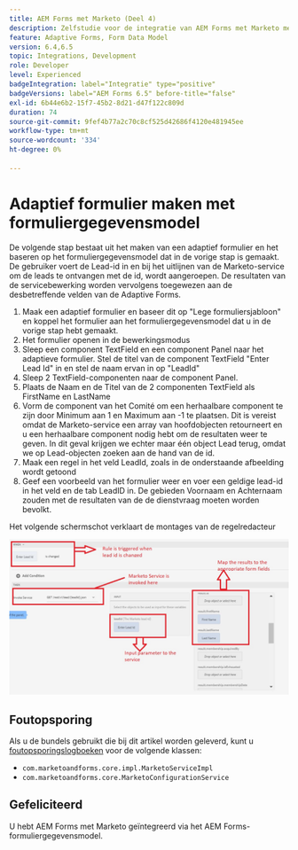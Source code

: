 ```yaml
---
title: AEM Forms met Marketo (Deel 4)
description: Zelfstudie voor de integratie van AEM Forms met Marketo met behulp van het AEM Forms-formuliergegevensmodel.
feature: Adaptive Forms, Form Data Model
version: 6.4,6.5
topic: Integrations, Development
role: Developer
level: Experienced
badgeIntegration: label="Integratie" type="positive"
badgeVersions: label="AEM Forms 6.5" before-title="false"
exl-id: 6b44e6b2-15f7-45b2-8d21-d47f122c809d
duration: 74
source-git-commit: 9fef4b77a2c70c8cf525d42686f4120e481945ee
workflow-type: tm+mt
source-wordcount: '334'
ht-degree: 0%

---
```


# Adaptief formulier maken met formuliergegevensmodel

De volgende stap bestaat uit het maken van een adaptief formulier en het baseren op het formuliergegevensmodel dat in de vorige stap is gemaakt.
De gebruiker voert de Lead-id in en bij het uitlijnen van de Marketo-service om de leads te ontvangen met de id, wordt aangeroepen. De resultaten van de servicebewerking worden vervolgens toegewezen aan de desbetreffende velden van de Adaptive Forms.

1. Maak een adaptief formulier en baseer dit op &quot;Lege formuliersjabloon&quot; en koppel het formulier aan het formuliergegevensmodel dat u in de vorige stap hebt gemaakt.
1. Het formulier openen in de bewerkingsmodus
1. Sleep een component TextField en een component Panel naar het adaptieve formulier. Stel de titel van de component TextField &quot;Enter Lead Id&quot; in en stel de naam ervan in op &quot;LeadId&quot;
1. Sleep 2 TextField-componenten naar de component Panel.
1. Plaats de Naam en de Titel van de 2 componenten TextField als FirstName en LastName
1. Vorm de component van het Comité om een herhaalbare component te zijn door Minimum aan 1 en Maximum aan -1 te plaatsen. Dit is vereist omdat de Marketo-service een array van hoofdobjecten retourneert en u een herhaalbare component nodig hebt om de resultaten weer te geven. In dit geval krijgen we echter maar één object Lead terug, omdat we op Lead-objecten zoeken aan de hand van de id.
1. Maak een regel in het veld LeadId, zoals in de onderstaande afbeelding wordt getoond
1. Geef een voorbeeld van het formulier weer en voer een geldige lead-id in het veld en de tab LeadID in. De gebieden Voornaam en Achternaam zouden met de resultaten van de de dienstvraag moeten worden bevolkt.

Het volgende schermschot verklaart de montages van de regelredacteur

![ruleeditor](assets/ruleeditor.jfif)

## Foutopsporing

Als u de bundels gebruikt die bij dit artikel worden geleverd, kunt u [foutopsporingslogboeken](http://localhost:4502/system/console/slinglog) voor de volgende klassen:

+ `com.marketoandforms.core.impl.MarketoServiceImpl`
+ `com.marketoandforms.core.MarketoConfigurationService`

## Gefeliciteerd

U hebt AEM Forms met Marketo geïntegreerd via het AEM Forms-formuliergegevensmodel.